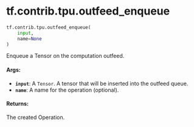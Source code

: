 <div itemscope itemtype="http://developers.google.com/ReferenceObject">
<meta itemprop="name" content="tf.contrib.tpu.outfeed_enqueue" />
<meta itemprop="path" content="Stable" />
</div>

# tf.contrib.tpu.outfeed_enqueue

``` python
tf.contrib.tpu.outfeed_enqueue(
    input,
    name=None
)
```

Enqueue a Tensor on the computation outfeed.

#### Args:

* <b>`input`</b>: A `Tensor`. A tensor that will be inserted into the outfeed queue.
* <b>`name`</b>: A name for the operation (optional).


#### Returns:

The created Operation.